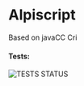 # Alpiscript

Based on javaCC 
Cri

#### Tests:
![TESTS STATUS](https://github.com/fededevi/AlpiScript/actions/workflows/runTests.yml/badge.svg)

